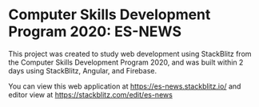 # Computer Skills Development Program 2020: ES-NEWS

This project was created to study web development using StackBlitz from the Computer Skills Development Program 2020, and was built within 2 days using StackBlitz, Angular, and Firebase.

You can view this web application at https://es-news.stackblitz.io/
and editor view at https://stackblitz.com/edit/es-news
